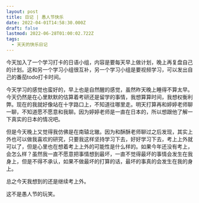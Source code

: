 ```yaml
---
layout: post
title: 日记 | 愚人节快乐
date: 2022-04-01T14:58:30.000Z
draft: false
lastmod: 2022-06-28T01:00:02.722Z
tags:
  - 天天的快乐日记
---
```

今天加入了一个学习打卡的日语小组，内容是要每天早上做计划，晚上再复盘自己的计划。这和另一个学习小组很互补，另一个学习小组是要视频学习，可以发出自己的番茄todo打卡时间。

今天学习的感觉也蛮好的，早上也是自然醒的感觉，虽然昨天晚上睡得不算太早。今天仍然是在心里默默的估算着考研还是留学的事情，我想算算时间，我想权衡利弊。现在的我就好像站在十字路口上，不知道往哪里走。明天打算再和婷婷老师聊一聊，不知道愿不愿意和我聊。因为婷婷老师是一直在日本的，所以想跟他了解一下真实的日本的情况吧。

但是今天晚上又觉得我仿佛是在南辕北辙。因为和酥酥老师聊过之后发现，其实上外也可以做我喜欢的研究，只要我这样坚持学习下去，好好学习下去，考上上外就可以了，但是心里也在想着考上上外的可能性是什么样的。如果今年还没有考上，会怎么样？虽然我一直不愿意把事情想到最坏，一直不觉得最坏的事情会发生在我身上，但是不得不承认，如果不做最坏的打算的话，最坏的事真的会发生在我的身上。

总之今天我想到的还是继续考上外。

这不是愚人节的玩笑。
